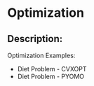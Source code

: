 # Optimization

## Description:

Optimization Examples:

  - Diet Problem - CVXOPT
  - Diet Problem - PYOMO
